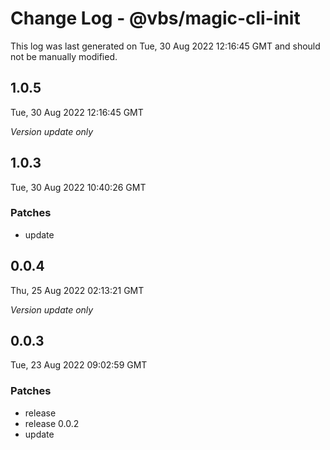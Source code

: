 # Change Log - @vbs/magic-cli-init

This log was last generated on Tue, 30 Aug 2022 12:16:45 GMT and should not be manually modified.

## 1.0.5
Tue, 30 Aug 2022 12:16:45 GMT

_Version update only_

## 1.0.3
Tue, 30 Aug 2022 10:40:26 GMT

### Patches

- update

## 0.0.4
Thu, 25 Aug 2022 02:13:21 GMT

_Version update only_

## 0.0.3
Tue, 23 Aug 2022 09:02:59 GMT

### Patches

- release
- release 0.0.2
- update

